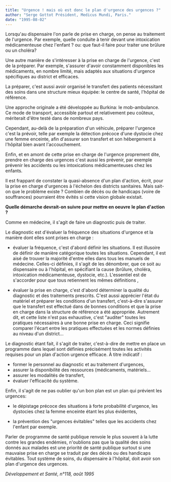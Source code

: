 ```yaml
---
title: "Urgence ! mais où est donc le plan d'urgence des urgences ?"
author: "Serge Gottot Président, Medicus Mundi, Paris."
date: "1995-08-02"
---
```


Lorsqu'au dispensaire l'on parle de prise en charge, on pense au traitement de l'urgence. Par exemple, quelle conduite à tenir devant une intoxication médicamenteuse chez l'enfant ? ou: que faut-il faire pour traiter une brûlure ou un choléra?

Une autre manière de s'intéresser à la prise en charge de l'urgence, c'est de la préparer. Par exemple, s'assurer d'avoir constamment disponibles les médicaments, en nombre limité, mais adaptés aux situations d'urgence spécifiques au district et efficaces.

La préparer, c'est aussi avoir organisé le transfert des patients nécessitant des soins dans une structure mieux équipée: le centre de santé, l'hôpital de référence.

Une approche originale a été développée au Burkina: le mob-ambulance. Ce mode de transport, accessible partout et relativement peu coûteux, mériterait d'être testé dans de nombreux pays.

Cependant, au-delà de la préparation d'un véhicule, préparer l'urgence c'est la prévoir, telle par exemple la détection précoce d'une dystocie chez une femme enceinte, afin d'assurer son transfert et son hébergement à l'hôpital bien avant l'accouchement.

Enfin, et en amont de cette prise en charge de l'urgence proprement dite, prendre en charge des urgences c'est aussi les prévenir, par exemple prévenir les accidents ou les intoxications médicamenteuses chez les enfants.

Il est frappant de constater la quasi-absence d'un plan d'action, écrit, pour la prise en charge d'urgences à l'échelon des districts sanitaires. Mais sait-on que le problème existe ? Combien de décès ou de handicaps (voire de souffrances) pourraient être évités si cette vision globale existait.

**Quelle démarche devrait-on suivre pour mettre en oeuvre** **le plan d'action ?**

Comme en médecine, il s'agit de faire un diagnostic puis de traiter.

Le diagnostic est d'évaluer la fréquence des situations d'urgence et la manière dont elles sont prises en charge :

- évaluer la fréquence, c'est d'abord définir les situations. Il est illusoire de définir de manière catégorique toutes les situations. Cependant, il est aisé de trouver la majorité d'entre elles dans tous les manuels de médecine. Celles-ci définies, il s'agit de les dénombrer, que ce soit au dispensaire ou à l'hôpital, en spécifiant la cause (brûlure, choléra, intoxication médicamenteuse, dystocie, etc.). L'essentiel est de s'accorder pour que tous retiennent les mêmes définitions ,

- évaluer la prise en charge, c'est d'abord déterminer la qualité du diagnostic et des traitements prescrits. C'est aussi apprécier l'état du matériel et préparer les conditions d'un transfert, c'est-à-dire s'assurer que le transfert est effectué dans de bonnes conditions et que la prise en charge dans la structure de référence a été appropriée. Autrement dit, et cette liste n'est pas exhaustive, c'est "auditer" toutes les pratiques nécessaires à une bonne prise en charge. Ceci signifie comparer l'écart entre les pratiques effectuées et les normes définies au niveau d'un district...

Le diagnostic étant fait, il s'agit de traiter, c'est-à-dire de mettre en place un programme dans lequel sont définies précisément toutes les activités requises pour un plan d'action urgence efficace. À titre indicatif :

*   former le personnel au diagnostic et au traitement d'urgences,
*   assurer la disponibilité des ressources (médicaments, matériels...
*   assurer les modalités de transfert,
*   évaluer l'efficacité du système.

Enfin, il s'agit de ne pas oublier qu'un bon plan est un plan qui prévient les urgences:

- le dépistage précoce des situations à forte probabilité d'urgence, les dystocies chez la femme enceinte étant les plus évidentes,

- la prévention des "urgences évitables" telles que les accidents chez l'enfant par exemple.

Parler de programme de santé publique renvoie le plus souvent à la lutte contre les grandes endémies, n'oublions pas que la qualité des soins donnés aux malades est une priorité de santé publique surtout si une mauvaise prise en charge se traduit par des décès ou des handicaps évitables. Tout système de soins, du dispensaire à l'hôpital, doit avoir son plan d'urgence des urgences.

_Développement et Santé, n°118, août 1995_